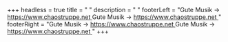 +++
headless = true
title = "   "
description = "    "
footerLeft = "Gute Musik -> [https://www.chaostruppe.net ](https://www.chaostruppe.net)Gute Musik -> [https://www.chaostruppe.net ](https://www.chaostruppe.net)"
footerRight = "Gute Musik -> [https://www.chaostruppe.net ](https://www.chaostruppe.net)Gute Musik -> [https://www.chaostruppe.net ](https://www.chaostruppe.net)"
+++
